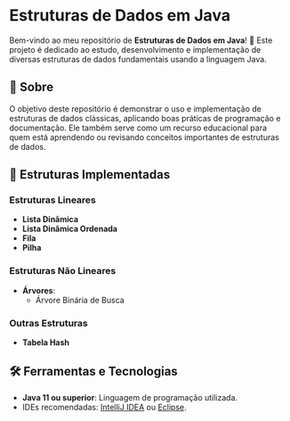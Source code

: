 # Estruturas de Dados em Java

Bem-vindo ao meu repositório de **Estruturas de Dados em Java**! 🚀 Este projeto é dedicado ao estudo, desenvolvimento e implementação de diversas estruturas de dados fundamentais usando a linguagem Java.

## 📖 Sobre

O objetivo deste repositório é demonstrar o uso e implementação de estruturas de dados clássicas, aplicando boas práticas de programação e documentação. Ele também serve como um recurso educacional para quem está aprendendo ou revisando conceitos importantes de estruturas de dados.

## 📂 Estruturas Implementadas

### Estruturas Lineares
- **Lista Dinâmica**
- **Lista Dinâmica Ordenada**
- **Fila** 
- **Pilha**

### Estruturas Não Lineares
- **Árvores**:
  - Árvore Binária de Busca
    

### Outras Estruturas
- **Tabela Hash**


## 🛠️ Ferramentas e Tecnologias

- **Java 11 ou superior**: Linguagem de programação utilizada.
- IDEs recomendadas: [IntelliJ IDEA](https://www.jetbrains.com/idea/) ou [Eclipse](https://www.eclipse.org/).

